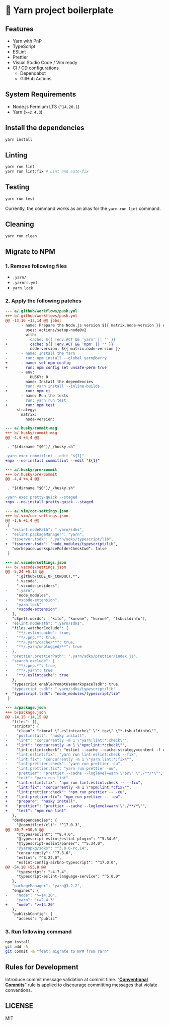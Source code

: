 # 📄 Yarn project boilerplate

## Features

- Yarn with PnP
- TypeScript
- ESLint
- Prettier
- Visual Studio Code / Vim ready
- CI / CD configurations
  - Dependabot
  - GitHub Actions

## System Requirements

- Node.js Fermium LTS (`^14.20.1`)
- Yarn (`>=2.4.3`)

## Install the dependencies

```sh
yarn install
```

## Linting

```sh
yarn run lint
yarn run lint:fix # Lint and auto-fix
```

## Testing

```sh
yarn run test
```

Currently, the command works as an alias for the `yarn run lint` command.

## Cleaning

```sh
yarn run clean
```

## Migrate to NPM

### 1. Remove following files

- `.yarn/`
- `.yarnrc.yml`
- `yarn.lock`

### 2. Apply the following patches

```diff
--- a/.github/workflows/push.yml
+++ b/.github/workflows/push.yml
@@ -13,16 +13,14 @@ jobs:
       - name: Prepare the Node.js version ${{ matrix.node-version }} environment
         uses: actions/setup-node@v2
         with:
-          cache: ${{ !env.ACT && 'yarn' || '' }}
+          cache: ${{ !env.ACT && 'npm' || '' }}
           node-version: ${{ matrix.node-version }}
-      - name: Install the Yarn
-        run: npm install --global yarn@berry
+      - name: set npm config
+        run: npm config set unsafe-perm true
       - env:
           HUSKY: 0
         name: Install the dependencies
-        run: yarn install --inline-builds
+        run: npm ci
       - name: Run the tests
-        run: yarn run test
+        run: npm test
     strategy:
       matrix:
         node-version:
```

```diff
--- a/.husky/commit-msg
+++ b/.husky/commit-msg
@@ -4,4 +4,4 @@

 . "$(dirname "$0")/_/husky.sh"

-yarn exec commitlint --edit "${1}"
+npx --no-install commitlint --edit "${1}"
```

```diff
--- a/.husky/pre-commit
+++ b/.husky/pre-commit
@@ -4,4 +4,4 @@

 . "$(dirname "$0")/_/husky.sh"

-yarn exec pretty-quick --staged
+npx --no-install pretty-quick --staged
```

```diff
--- a/.vim/coc-settings.json
+++ b/.vim/coc-settings.json
@@ -1,6 +1,4 @@
 {
-  "eslint.nodePath": ".yarn/sdks",
-  "eslint.packageManager": "yarn",
-  "tsserver.tsdk": ".yarn/sdks/typescript/lib",
+  "tsserver.tsdk": "node_modules/typescript/lib",
   "workspace.workspaceFolderCheckCwd": false
 }
```

```diff
--- a/.vscode/settings.json
+++ b/.vscode/settings.json
@@ -5,24 +5,13 @@
     ".github/CODE_OF_CONDUCT.*",
     ".vscode",
     ".vscode-insiders",
-    ".yarn",
     "node_modules",
-    "vscode-extension",
-    "yarn.lock"
+    "vscode-extension"
   ],
   "cSpell.words": ["kito", "kurone", "kuroné", "tsbuildinfo"],
-  "eslint.nodePath": ".yarn/sdks",
   "files.watcherExclude": {
-    "**/.eslintcache": true,
-    "**/.pnp.*": true,
-    "**/.yarn/cache/**": true,
-    "**/.yarn/unplugged/**": true
-  },
-  "prettier.prettierPath": ".yarn/sdks/prettier/index.js",
-  "search.exclude": {
-    "**/.pnp.*": true,
-    "**/.yarn": true
+    "**/.eslintcache": true
   },
   "typescript.enablePromptUseWorkspaceTsdk": true,
-  "typescript.tsdk": ".yarn/sdks/typescript/lib"
+  "typescript.tsdk": "node_modules/typescript/lib"
 }
```

```diff
--- a/package.json
+++ b/package.json
@@ -14,15 +14,15 @@
   "files": [],
   "scripts": {
     "clean": "rimraf \".eslintcache\" \"*.tgz\" \"*.tsbuildinfo\"",
-    "postinstall": "husky install",
-    "lint": "concurrently -m 1 \"yarn:lint:*:check\"",
+    "lint": "concurrently -m 1 \"npm:lint:*:check\"",
     "lint:eslint:check": "eslint --cache --cache-strategy=content -f codeframe \"./**/*\"",
-    "lint:eslint:fix": "yarn run lint:eslint:check --fix",
-    "lint:fix": "concurrently -m 1 \"yarn:lint:*:fix\"",
-    "lint:prettier:check": "yarn run prettier -cu",
-    "lint:prettier:fix": "yarn run prettier -uw",
-    "prettier": "prettier --cache --loglevel=warn \"$@\" \"./**/*\"",
-    "test": "yarn run lint"
+    "lint:eslint:fix": "npm run lint:eslint:check -- --fix",
+    "lint:fix": "concurrently -m 1 \"npm:lint:*:fix\"",
+    "lint:prettier:check": "npm run prettier -- -cu",
+    "lint:prettier:fix": "npm run prettier -- -uw",
+    "prepare": "husky install",
+    "prettier": "prettier --cache --loglevel=warn \"./**/*\"",
+    "test": "npm run lint"
   },
   "devDependencies": {
     "@commitlint/cli": "^17.0.3",
@@ -30,7 +30,6 @@
     "@types/eslint": "^8.4.6",
     "@typescript-eslint/eslint-plugin": "^5.34.0",
     "@typescript-eslint/parser": "^5.34.0",
-    "@yarnpkg/sdks": "^3.0.0-rc.14",
     "concurrently": "^7.3.0",
     "eslint": "^8.22.0",
     "eslint-config-airbnb-typescript": "^17.0.0",
@@ -54,10 +53,8 @@
     "typescript": "~4.7.4",
     "typescript-eslint-language-service": "^5.0.0"
   },
-  "packageManager": "yarn@3.2.2",
   "engines": {
-    "node": ">=14.20",
-    "yarn": ">=2.4.3"
+    "node": ">=14.20"
   },
   "publishConfig": {
     "access": "public"
```

### 3. Run following command

```sh
npm install
git add -A
git commit -m "feat: migrate to NPM from Yarn"
```

## Rules for Development

Introduce commit message validation at commit time.
“**[Conventional Commits](https://www.conventionalcommits.org/ja/)**”
rule is applied to discourage committing messages that violate conventions.

## LICENSE

MIT
